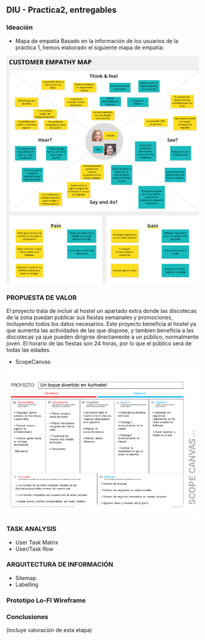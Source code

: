 ## DIU - Practica2, entregables

### Ideación 
* Mapa de empatía
Basado en la información de los usuarios de la práctica 1, hemos elaborado el siguiente mapa de empatía:
<img src="MapaEmpatia.png">

### PROPUESTA DE VALOR

El proyecto trata de incluir al hostel un apartado extra donde las discotecas de la zona puedan publicar sus fiestas semanales y promociones, incluyendo todos los datos necesarios. Este proyecto beneficia al hostel ya que aumenta las actividades de las que dispone, y tambien beneficia a las discotecas ya que pueden dirigirse directamente a un público, normalmente joven.
El horario de las fiestas son 24 horas, por lo que el público será de todas las edades.

* ScopeCanvas
<img src="PropuestaValor.png">


### TASK ANALYSIS

* User Task Matrix 
* User/Task flow


### ARQUITECTURA DE INFORMACIÓN

* Sitemap 
* Labelling 


### Prototipo Lo-FI Wireframe 


### Conclusiones  
(incluye valoración de esta etapa)
